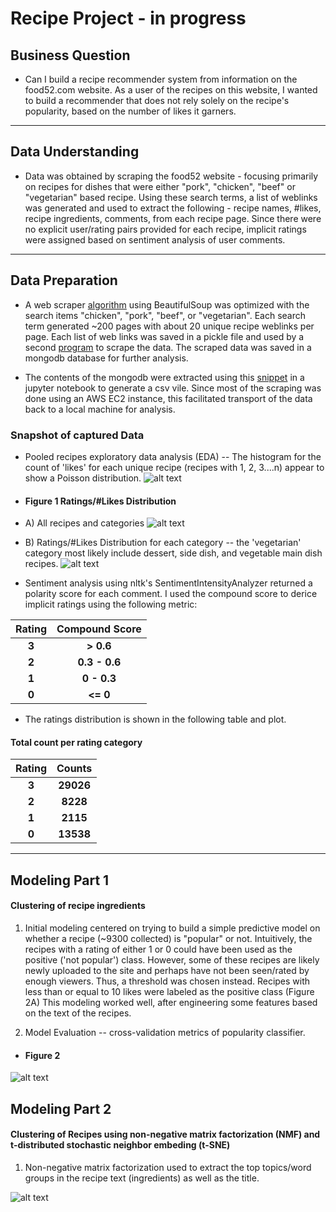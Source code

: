 # Recipe Project - in progress
## Business Question
* Can I build a recipe recommender system from information on the food52.com website.  As a user of the recipes on this website, I wanted to build a recommender that does not rely solely on the recipe's popularity, based on the number of likes it garners.  
---
## Data Understanding
* Data was obtained by scraping the food52 website - focusing primarily on recipes for dishes that were either "pork", "chicken", "beef" or "vegetarian" based recipe.  Using these search terms, a list of weblinks was generated and used to extract the following - recipe names, #likes, recipe ingredients, comments, from each recipe page.  Since there were no explicit user/rating pairs provided for each recipe, implicit ratings were assigned based on sentiment analysis of user comments.  
---
## Data Preparation
* A web scraper [algorithm](https://github.com/pineda-vv/Data-Science-Projects/blob/master/recipe_project/recipe_src/pickle_main_ingredient.py) using BeautifulSoup was optimized with the search items "chicken", "pork", "beef", or "vegetarian". Each search term generated ~200 pages with about 20 unique recipe weblinks per page.  Each list of web links was saved in a pickle file and used by a second [program](https://github.com/pineda-vv/Data-Science-Projects/blob/master/recipe_project/recipe_src/food52_scraper_pickleuser.py) to scrape the data.  The scraped data was saved in a mongodb database for further analysis.

* The contents of the mongodb were extracted using this [snippet](https://github.com/pineda-vv/Data-Science-Projects/blob/master/recipe_project/recipe_src/recipe_eda.py) in a jupyter notebook to generate a csv vile.  Since most of the scraping was done using an AWS EC2 instance, this facilitated transport of the data back to a local machine for analysis.

### Snapshot of captured Data

* Pooled recipes exploratory data analysis (EDA)
-- The histogram for the count of 'likes' for each unique recipe (recipes with 1, 2, 3....n) appear to show a Poisson distribution.
 ![alt text](https://github.com/pineda-vv/Data-Science-Projects/blob/master/recipe_project/data/latex_poisson_pmf.png)

* #### Figure 1 Ratings/#Likes Distribution
* A) All recipes and categories
 ![alt text](https://github.com/pineda-vv/Data-Science-Projects/blob/master/recipe_project/data/distribution.png)
* B) Ratings/#Likes Distribution for each category -- the 'vegetarian' category most likely include dessert, side dish, and vegetable main dish recipes.
![alt text](https://github.com/pineda-vv/Data-Science-Projects/blob/master/recipe_project/data/distribution_ingredients.png)

* Sentiment analysis using nltk's SentimentIntensityAnalyzer returned a polarity score for each comment.  I used the compound score to derice implicit ratings using the following metric:

| **Rating** | **Compound Score** |
|:---:|:---:|
| **3** | **> 0.6** |
| **2** | **0.3 - 0.6** |
| **1** | **0 - 0.3** |
| **0** | **<= 0** |

* The ratings distribution is shown in the following table and plot.
#### **Total count per rating category**
| **Rating** | **Counts** |
|:---:|:---:|
| **3** | **29026** |
| **2** | **8228** |
| **1** | **2115** |
| **0** | **13538** |

---
## Modeling Part 1
#### Clustering of recipe ingredients
1.  Initial modeling centered on trying to build a simple predictive model on whether a recipe (~9300 collected) is "popular" or not.  Intuitively, the recipes with a rating of either 1 or 0 could have been used as the positive ('not popular') class.  However, some of these recipes are likely newly uploaded to the site and perhaps have not been seen/rated by enough viewers.  Thus, a threshold was chosen instead. Recipes with less than or equal to 10 likes were labeled as the positive class (Figure 2A)  This modeling worked well, after engineering some features based on the text of the recipes.  

2. Model Evaluation -- cross-validation metrics of popularity classifier.

* #### Figure 2
![alt text](https://github.com/pineda-vv/Data-Science-Projects/blob/master/recipe_project/data/classifier_analysis.png)

## Modeling Part 2
#### Clustering of Recipes using non-negative matrix factorization (NMF) and t-distributed stochastic neighbor embeding (t-SNE)
1. Non-negative matrix factorization used to extract the top topics/word groups in the recipe text (ingredients) as well as the title.

![alt text](https://github.com/pineda-vv/Data-Science-Projects/blob/master/recipe_project/data/recipe_text_tsne.png)
